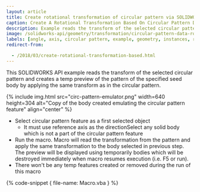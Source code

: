 ```yaml
---
layout: article
title: Create rotational transformation of circular pattern via SOLIDWORKS API
caption: Create A Rotational Transformation Based On Circular Pattern Data
description: Example reads the transform of the selected circular pattern and creates a temp preview of the pattern of the specified seed body by applying the same transform as in the circular pattern
image: /solidworks-api/geometry/transformation/circular-pattern-data-rotational-transformation/circ-pattern-emulator.png
labels: [angle, axis, circular pattern, example, geometry, instances, rotation, transform]
redirect-from:

  - /2018/03/create-rotational-transformation-based.html
---
```

This SOLIDWORKS API example reads the transform of the selected circular pattern and creates a temp preview of the pattern of the specified seed body by applying the same transform as in the circular pattern.

{% include img.html src="circ-pattern-emulator.png" width=640 height=304 alt="Copy of the body created emulating the circular pattern feature" align="center" %}

* Select circular pattern feature as a first selected object
  * It must use reference axis as the directionSelect any solid body which is not a part of the circular pattern feature
* Run the macro. Macro will read the transformation from the pattern and apply the same transformation to the body selected in previous step.
The preview will be displayed using temporarily bodies which will be destroyed immediately when macro resumes execution (i.e. F5 or run).
* There won't be any temp features created or removed during the run of this macro

{% code-snippet { file-name: Macro.vba } %}
